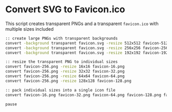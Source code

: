 # Convert SVG to Favicon.ico

This script creates transparent PNGs and a transparent `favicon.ico` with multiple sizes included

```bash
:: create large PNGs with transparent backgrounds
convert -background transparent favicon.svg -resize 512x512 favicon-512.png
convert -background transparent favicon.svg -resize 256x256 favicon-256.png
convert -background transparent favicon.svg -resize 192x192 favicon-192.png

:: resize the transparent PNG to individual sizes
convert favicon-256.png -resize 16x16 favicon-16.png
convert favicon-256.png -resize 32x32 favicon-32.png
convert favicon-256.png -resize 64x64 favicon-64.png
convert favicon-256.png -resize 128x128 favicon-128.png

:: pack individual sizes into a single icon file
convert favicon-16.png favicon-32.png favicon-64.png favicon-128.png favicon-256.png -colors 256 favicon.ico

pause
```
